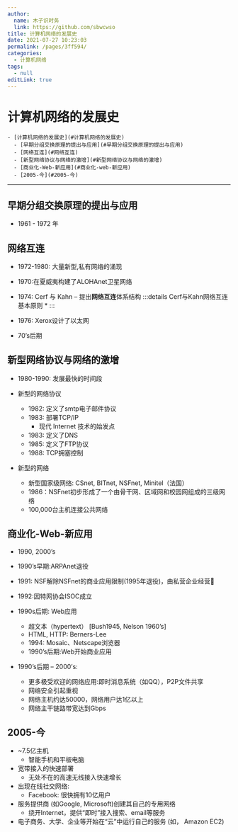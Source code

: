 ```yaml
---
author: 
  name: 木子识时务
  link: https://github.com/sbwcwso
title: 计算机网络的发展史
date: 2021-07-27 10:23:03
permalink: /pages/3ff594/
categories: 
  - 计算机网络
tags: 
  - null
editLink: true
---
```


# 计算机网络的发展史


```markmap
- [计算机网络的发展史](#计算机网络的发展史)
  - [早期分组交换原理的提出与应用](#早期分组交换原理的提出与应用)
  - [网络互连](#网络互连)
  - [新型网络协议与网络的激增](#新型网络协议与网络的激增)
  - [商业化-Web-新应用](#商业化-web-新应用)
  - [2005-今](#2005-今)
```

---

## 早期分组交换原理的提出与应用

* 1961 - 1972 年

## 网络互连

* 1972-1980: 大量新型,私有网络的涌现

* 1970:在夏威夷构建了ALOHAnet卫星网络
* 1974: Cerf 与 Kahn – 提出**网络互连**体系结构
  :::details Cerf与Kahn网络互连基本原则
  * 
  :::
* 1976: Xerox设计了以太网
* 70’s后期

## 新型网络协议与网络的激增

* 1980-1990: 发展最快的时间段

* 新型的网络协议
  * 1982: 定义了smtp电子邮件协议
  * 1983: 部署TCP/IP
    * 现代 Internet 技术的始发点
  * 1983: 定义了DNS
  * 1985: 定义了FTP协议
  * 1988: TCP拥塞控制

* 新型的网络
  * 新型国家级网络: CSnet, BITnet, NSFnet, Minitel（法国）
  * 1986：NSFnet初步形成了一个由骨干网、区域网和校园网组成的三级网络
  * 100,000台主机连接公共网络

## 商业化-Web-新应用

* 1990, 2000’s

* 1990’s早期:ARPAnet退役
* 1991: NSF解除NSFnet的商业应用限制(1995年退役)，由私营企业经营
* 1992:因特网协会ISOC成立
* 1990s后期: Web应用
  * 超文本（hypertext） [Bush1945, Nelson 1960’s]
  * HTML, HTTP: Berners-Lee
  * 1994: Mosaic、Netscape浏览器
  * 1990’s后期:Web开始商业应用

* 1990’s后期 – 2000’s:
  * 更多极受欢迎的网络应用:即时消息系统（如QQ），P2P文件共享
  * 网络安全引起重视
  * 网络主机约达50000，网络用户达1亿以上
  * 网络主干链路带宽达到Gbps

## 2005-今

* ~7.5亿主机
  * 智能手机和平板电脑
* 宽带接入的快速部署
  * 无处不在的高速无线接入快速增长
* 出现在线社交网络:
  * Facebook: 很快拥有10亿用户
* 服务提供商 (如Google, Microsoft)创建其自己的专用网络
  * 绕开Internet，提供“即时”接入搜索、email等服务
* 电子商务、大学、企业等开始在“云”中运行自己的服务 (如， Amazon EC2)
